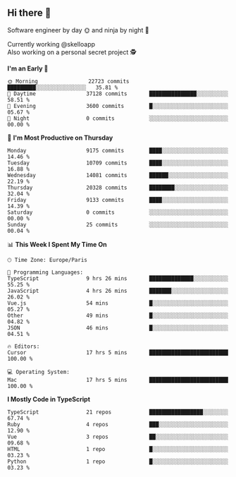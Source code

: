 ## Hi there 👋

Software engineer by day 🌞 and ninja by night 🌝

Currently working @skelloapp <br>
Also working on a personal secret project 🕵️

<!--START_SECTION:waka-->
**I'm an Early 🐤** 

```text
🌞 Morning                22723 commits       █████████░░░░░░░░░░░░░░░░   35.81 % 
🌆 Daytime                37128 commits       ███████████████░░░░░░░░░░   58.51 % 
🌃 Evening                3600 commits        █░░░░░░░░░░░░░░░░░░░░░░░░   05.67 % 
🌙 Night                  0 commits           ░░░░░░░░░░░░░░░░░░░░░░░░░   00.00 % 
```
📅 **I'm Most Productive on Thursday** 

```text
Monday                   9175 commits        ████░░░░░░░░░░░░░░░░░░░░░   14.46 % 
Tuesday                  10709 commits       ████░░░░░░░░░░░░░░░░░░░░░   16.88 % 
Wednesday                14081 commits       ██████░░░░░░░░░░░░░░░░░░░   22.19 % 
Thursday                 20328 commits       ████████░░░░░░░░░░░░░░░░░   32.04 % 
Friday                   9133 commits        ████░░░░░░░░░░░░░░░░░░░░░   14.39 % 
Saturday                 0 commits           ░░░░░░░░░░░░░░░░░░░░░░░░░   00.00 % 
Sunday                   25 commits          ░░░░░░░░░░░░░░░░░░░░░░░░░   00.04 % 
```


📊 **This Week I Spent My Time On** 

```text
🕑︎ Time Zone: Europe/Paris

💬 Programming Languages: 
TypeScript               9 hrs 26 mins       ██████████████░░░░░░░░░░░   55.25 % 
JavaScript               4 hrs 26 mins       ███████░░░░░░░░░░░░░░░░░░   26.02 % 
Vue.js                   54 mins             █░░░░░░░░░░░░░░░░░░░░░░░░   05.27 % 
Other                    49 mins             █░░░░░░░░░░░░░░░░░░░░░░░░   04.82 % 
JSON                     46 mins             █░░░░░░░░░░░░░░░░░░░░░░░░   04.51 % 

🔥 Editors: 
Cursor                   17 hrs 5 mins       █████████████████████████   100.00 % 

💻 Operating System: 
Mac                      17 hrs 5 mins       █████████████████████████   100.00 % 
```

**I Mostly Code in TypeScript** 

```text
TypeScript               21 repos            █████████████████░░░░░░░░   67.74 % 
Ruby                     4 repos             ███░░░░░░░░░░░░░░░░░░░░░░   12.90 % 
Vue                      3 repos             ██░░░░░░░░░░░░░░░░░░░░░░░   09.68 % 
HTML                     1 repo              █░░░░░░░░░░░░░░░░░░░░░░░░   03.23 % 
Python                   1 repo              █░░░░░░░░░░░░░░░░░░░░░░░░   03.23 % 
```




<!--END_SECTION:waka-->

<!--
**antoinelncl/antoinelncl** is a ✨ _special_ ✨ repository because its `README.md` (this file) appears on your GitHub profile.

Here are some ideas to get you started:

- 🔭 I’m currently working on ...
- 🌱 I’m currently learning ...
- 👯 I’m looking to collaborate on ...
- 🤔 I’m looking for help with ...
- 💬 Ask me about ...
- 📫 How to reach me: ...
- 😄 Pronouns: ...
- ⚡ Fun fact: ...
-->
